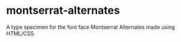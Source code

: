 # montserrat-alternates
A type specimen for the font face Montserrat Alternates made using HTML/CSS.

